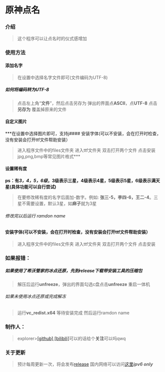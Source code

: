 # 原神点名
### **介绍**
>这个程序可以让点名时的仪式感增加
### **使用方法**

#### 添加名字
>在设置中选择名字文件即可(文件编码为UTF-8)

##### 如何将编码转为UTF-8
>点击左上角“**文件**”，然后点击另存为
>弹出的界面点**ASCII**，点**UTF-8**
>点击**另存为**
>覆盖掉原来的文件

#### 自定义图片
***在设置中选择图片即可，支持j#### 安装字体(可以不安装，会在打开时检查，没有安装会打开ttf文件帮助安装）
>进入程序文件中的files文件夹
>进入ttf文件夹
>双击打开两个文件
>点击安装jpg,png,bmp等常见图片格式***

#### 设置稀有度
**ps：有*3，4，5，6级*，3级表示三星，4级表示4星，5级表示5星，6级表示满天星(具体功能可以自行尝试)**
>在要修改稀有度的名字后面加-数字。例如: **张三-5，李四-6，王二-4**。三星不需要设置，默认3星，如**麻子**就为3星
###### 修改完以后运行 ramdon name

#### 安装字体(可以不安装，会在打开时检查，没有安装会打开ttf文件帮助安装）
>进入程序文件中的files文件夹
>进入ttf文件夹
>双击打开两个文件
>点击安装

### **如果报错：**
##### 如果使用了希沃管家的冰点还原，先到release下载带安装工具的压缩包
>解压后运行**unfreeze**，弹出的界面勾选c盘点击**unfreeze**
>重启一体机
###### 如果未使用冰点还原或完成解冻
>运行**vc_redist.x64**
>等待安装完成
>然后运行ramdon name
### 制作人：
>explorer>[[github]](https://github.com/explorer-exe-bilibili/),[[bilibili]](https://space.bilibili.com/1129475142)可以的话给个**关注**可以吗qwq
### **关于更新**
>预计每周更新一次，将会发布[release](https://github.com/explorer-exe-bilibili/ramdon_name/releases)
>国内网络可以访问[这里](http://my-alist.me/)***ipv6 only***
